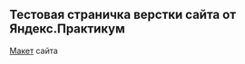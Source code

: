 ## Тестовая страничка верстки сайта от Яндекс.Практикум


[Макет](https://code.s3.yandex.net/web-code/4-rules-rus.jpg) сайта
